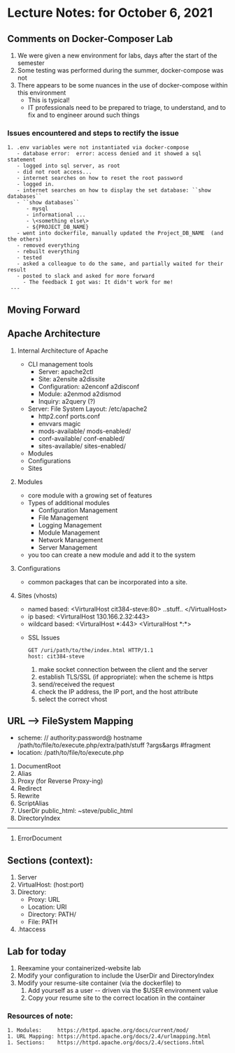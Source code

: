 # Lecture Notes: for October 6, 2021 


## Comments on Docker-Composer Lab
   1. We were given a new environment for labs, days after the start of the semester
   1. Some testing was performed during the summer, docker-compose was not
   1. There appears to be some nuances in the use of docker-compose within this environment
      - This is typical!
      - IT professionals need to be prepared to triage, to understand, and to fix and to engineer around such things

### Issues encountered and steps to rectify the issue
    1. .env variables were not instantiated via docker-compose
       - database error:  error: access denied and it showed a sql statement
       - logged into sql server, as root
       - did not root access... 
       - internet searches on how to reset the root password
       - logged in.
       - internet searches on how to display the set database: ``show databases``
       - ``show databases``
          - mysql
          - informational ...
          - \<something else\>
          - ${PROJECT_DB_NAME}
       - went into dockerfile, manually updated the Project_DB_NAME  (and the others)
       - removed everything
       - rebuilt everything
       - tested
       - asked a colleague to do the same, and partially waited for their result
       - posted to slack and asked for more forward
         - The feedback I got was: It didn't work for me!
     ---


## Moving Forward

## Apache Architecture
   1. Internal Architecture of Apache 
      - CLI management tools
        - Server: apache2ctl
        - Site: a2ensite a2dissite
        - Configuration: a2enconf a2disconf
        - Module:  a2enmod a2dismod 
        - Inquiry: a2query (?)
      - Server: File System Layout: /etc/apache2
        - http2.conf        ports.conf 
        - envvars           magic
        - mods-available/   mods-enabled/
        - conf-available/   conf-enabled/
        - sites-available/  sites-enabled/ 
      - Modules 
      - Configurations
      - Sites
   1. Modules
      - core module with a growing set of features
      - Types of additional modules
        - Configuration Management
        - File Management
        - Logging Management
        - Module Management
        - Network Management
        - Server Management
      - you too can create a new module and add it to the system

   1. Configurations
      - common packages that can be incorporated into a site.

   1. Sites (vhosts)
      - named based:     \<VirturalHost cit384-steve:80\>   ..stuff..  \</VirtualHost\>
      - ip based:        \<VirturalHost 130.166.2.32:443\>
      - wildcard based:  \<VirturalHost \*:443\>  \<VirturalHost \*:\*\> 
      * SSL Issues

         ```
         GET /uri/path/to/the/index.html HTTP/1.1
         host: cit384-steve

         ```
         1. make socket connection between the client and the server
         2. establish TLS/SSL (if appropriate): when the scheme is https
         3. send/received the request
         4. check the IP address, the IP port, and the host attribute
         5. select the correct vhost

## URL --> FileSystem Mapping
   * scheme: // authority:password@ hostname /path/to/file/to/execute.php/extra/path/stuff  ?args&args  #fragment
   * location: /path/to/file/to/execute.php

   1. DocumentRoot
   1. Alias
   1. Proxy (for Reverse Proxy-ing)
   1. Redirect
   1. Rewrite
   1. ScriptAlias
   1. UserDir public_html:   ~steve/public_html
   1. DirectoryIndex
   ---
   1. ErrorDocument


## Sections (context):
   1. Server
   1. VirtualHost: (host:port)
   1. Directory:
      - Proxy: URL
      - Location: URI
      - Directory: PATH/
      - File: PATH
   1. .htaccess

## Lab for today
   1. Reexamine your containerized-website lab
   1. Modify your configuration to include the UserDir and DirectoryIndex
   1. Modify your resume-site container (via the dockerfile) to
      1. Add yourself as a user -- driven via the $USER environment value
      1. Copy your resume site to the correct location in the container


### Resources of note:
    1. Modules:     https://httpd.apache.org/docs/current/mod/
    1. URL Mapping: https://httpd.apache.org/docs/2.4/urlmapping.html
    1. Sections:    https://httpd.apache.org/docs/2.4/sections.html


